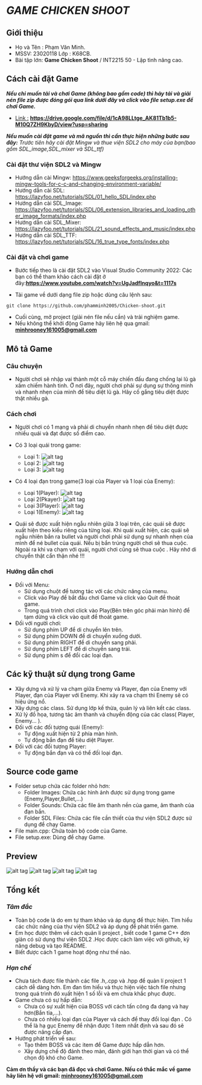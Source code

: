 # ***GAME CHICKEN SHOOT***
## **Giới thiệu**
+ Họ và Tên : Phạm Văn Minh.
+ MSSV: 23020118 Lớp : K68CB.
+ Bài tập lớn: **Game Chicken Shoot** / INT2215 50 - Lập tình nâng cao.
## **Cách cài đặt Game**
***Nếu chỉ muốn tải và chơi Game (không bao gồm code) thì hảy tải và giải nén file zip được đóng gói qua link dưới đây và click vào file setup.exe để chơi Game.***
+ [Link :]() **https://drive.google.com/file/d/1cA98LLtge_AK81Tb1b5-M10Q7ZH9KbyD/view?usp=sharing**

***Nếu muốn cài đặt game và mã nguồn thì cần thực hiện những bước sau đây:***
*Trước tiên hãy cài đặt Mingw và thue viện SDL2 cho máy của bạn(bao gồm SDL_image,SDL_mixer và SDL_ttf)*
### Cài đặt thư viện SDL2 và Mingw
- Hướng dẫn cài Mingw: https://www.geeksforgeeks.org/installing-mingw-tools-for-c-c-and-changing-environment-variable/
- Hướng dẫn cài SDL: https://lazyfoo.net/tutorials/SDL/01_hello_SDL/index.php
- Hướng dẫn cài SDL_Image: https://lazyfoo.net/tutorials/SDL/06_extension_libraries_and_loading_other_image_formats/index.php
- Hướng dẫn cài SDL_Mixer: https://lazyfoo.net/tutorials/SDL/21_sound_effects_and_music/index.php
- Hướng dẫn cài SDL_TTF: https://lazyfoo.net/tutorials/SDL/16_true_type_fonts/index.php
### Cài đặt và chơi game
- Bước tiếp theo là cài đặt SDL2 vào Visual Studio Community 2022: Các bạn có thể tham khảo cách cài đặt ở đây:[]()**https://www.youtube.com/watch?v=UgJadfInqyo&t=1117s**

- Tải game về dưới dạng file zip hoặc dùng câu lệnh sau:
```
git clone https://github.com/phamminh2005/Chicken-shoot.git
```
- Cuối cùng, mở project (giải nén file nếu cần) và trải nghiệm game.
- Nếu không thể khởi động Game hãy liên hệ qua gmail: []()**minhrooney161005@gmail.com**

## Mô tả Game
### Câu chuyện
- Người chơi sẽ nhập vai thành một cỗ máy chiến đấu đang chống lại lũ gà xâm chiếm hành tinh. Ở nơi đây, người chơi phải sự dụng sự thông minh và nhanh nhẹn của mình để tiêu diệt lũ gà. Hãy cố gắng tiêu diệt được thật nhiều gà.
### Cách chơi
- Người chơi có 1 mạng và phải di chuyển nhanh nhẹn để tiêu diệt được nhiều quái và đạt được số điểm cao.
- Có 3 loại quái trong game:

   + Loại 1: ![alt tag](https://github.com/phamminh2005/Chicken-shoot/blob/master/Debug/Images/Enemy/1.png)
   + Loại 2: ![alt tag](https://github.com/phamminh2005/Chicken-shoot/blob/master/Images/Enemy/2.png)
   + Loại 3: ![alt tag](https://github.com/phamminh2005/Chicken-shoot/blob/master/Images/Enemy/3.png)

- Có 4 loại đạn trong game(3 loại của Player và 1 loại của Enemy):
   + Loại 1(Player): ![alt tag](https://github.com/phamminh2005/Chicken-shoot/blob/master/Images/Bullet/red.png)
   + Loại 2(Pkayer): ![alt tag](https://github.com/phamminh2005/Chicken-shoot/blob/master/Images/Bullet/orange.png)
   + Loại 3(Player): ![alt tag](https://github.com/phamminh2005/Chicken-shoot/blob/master/Images/Bullet/blue.png)
   + Loại 1(Enemy): ![alt tag](https://github.com/phamminh2005/Chicken-shoot/blob/master/Images/Bullet/enemy.png)
- Quái sẽ được xuất hiện ngẫu nhiên giữa 3 loại trên, các quái sẽ được xuất hiện theo kiểu riêng của từng loại. Khi quái xuất hiện, các quái sẽ ngẫu nhiên bắn ra bullet và người chơi phải sử dụng sự nhanh nhẹn của mình để né bullet của quái. Nếu bị bắn trúng người chơi sẽ thua cuộc. Ngoài ra khi va chạm với quái, người chơi cũng sẽ thua cuộc . Hãy nhớ di chuyển thật cẩn thận nhé !!!
### Hướng dẫn chơi
- Đối với Menu:
   + Sử dụng chuột để tương tác với các chức năng của menu.
   + Click vào Play để bắt đầu chơi Game và click vào Quit để thoát game.
   + Trong quá trình chơi click vào Play(Bên trên góc phải màn hình) để tạm dừng và click vào quit để thoát game.
- Đối với người chơi:
   + Sử dụng phím UP để di chuyển lên trên.
   + Sử dụng phím DOWN để di chuyển xuống dưới.
   + Sử dụng phím RIGHT để di chuyển sang phải.
   + Sử dụng phím LEFT để di chuyển sang trái.
   + Sử dụng phím s để đổi các loại đạn.
## **Các kỹ thuật sử dụng trong Game**
- Xây dựng và xử lý va chạm giữa Enemy và Player, đạn của Enemy với Player, đạn của Player với Enemy. Khi xảy ra va chạm thì Enemy sẽ có hiệu ứng nổ.
- Xây dựng các class. Sử dụng lớp kế thừa, quản lý và liên kết các class.
- Xử lý đồ họa, tương tác âm thanh và chuyển động của các class( Player, Enemy... ).
- Đối với các đối tượng quái (Enemy):
   + Tự động xuất hiện từ 2 phía màn hình.
   + Tự động bắn đạn để tiêu diệt Player.
- Đối với các đối tượng Player: 
   + Tự động bắn đạn và có thể đối loại đạn.
## **Source code game**
- Folder setup chứa các folder nhỏ hơn:
   + Folder Images: Chứa các hình ảnh được sử dụng trong game (Enemy,Player,Bullet,...)
   + Folder Sounds: Chứa các file âm thanh nền của game, âm thanh của đạn bắn.
   + Folder SDL Files: Chứa các file cần thiết của thư viện SDL2 được sử dụng để chạy Game.
- File main.cpp: Chứa toàn bộ code của Game.
- File setup.exe: Dùng để chạy Game.

## **Preview**
![alt tag](https://github.com/phamminh2005/Chicken-shoot/blob/master/Images/Preview/Preview1.png)
![alt tag](https://github.com/phamminh2005/Chicken-shoot/blob/master/Images/Preview/Preview2.png)
![alt tag](https://github.com/phamminh2005/Chicken-shoot/blob/master/Images/Preview/Preview3.png)
![alt tag](https://github.com/phamminh2005/Chicken-shoot/blob/master/Images/Preview/Preview4.png)

## **Tổng kết**
### ***Tâm đắc***

- Toàn bộ code là do em tự tham khảo và áp dụng để thực hiện. Tìm hiểu các chức năng của thư viện SDL2 và áp dụng để phát triển game.
- Em học được thêm về cách quản lí project , biết code 1 game C++ đơn giản có sử dụng thư viện SDL2 .Học được cách làm việc với github, kỹ năng debug và tạo README. 
- Biết được cách 1 game hoạt động như thế nào.
### ***Hạn chế***
- Chưa tách được file thành các file .h,.cpp và .hpp để quản lí project 1 cách dễ dàng hơn. Em đan tìm hiểu và thực hiện việc tách file nhưng trong quá trình đó xuất hiện 1 số lỗi và em chưa khắc phục được.
- Game chưa có sự hấp dẫn:
   + Chưa có sự xuất hiện của BOSS với cách tấn công đa dạng và hay hơn(Bắn tỉa,...).
   + Chưa có nhiều loại đạn của Player và cách để thay đổi loại đạn . Có thể là hạ gục Enemy để nhận được 1 item nhất định và sau đó sẽ được nâng cấp đạn.
- Hướng phát triển về sau:
   + Tạo thêm BOSS và các item để Game được hấp dẫn hơn.
   + Xây dựng chế độ đánh theo màn, đánh giới hạn thời gian và có thể chọn độ khó cho Game.

**Cảm ơn thầy và các bạn đã đọc và chơi Game. Nếu có thắc mắc về game hãy liên hệ với gmail: []() **minhrooney161005@gmail.com**** 






